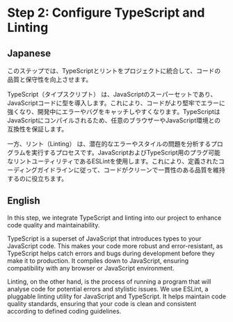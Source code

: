 # Step 2: Configure TypeScript and Linting


## Japanese

このステップでは、TypeScriptとリントをプロジェクトに統合して、コードの品質と保守性を向上させます。

TypeScript（タイプスクリプト） は、JavaScriptのスーパーセットであり、JavaScriptコードに型を導入します。これにより、コードがより堅牢でエラーに強くなり、開発中にエラーやバグをキャッチしやすくなります。TypeScriptはJavaScriptにコンパイルされるため、任意のブラウザーやJavaScript環境との互換性を保証します。

一方、リント（Linting） は、潜在的なエラーやスタイルの問題を分析するプログラムを実行するプロセスです。JavaScriptおよびTypeScript用のプラグ可能なリントユーティリティであるESLintを使用します。これにより、定義されたコーディングガイドラインに従って、コードがクリーンで一貫性のある品質を維持するのに役立ちます。


## English

In this step, we integrate TypeScript and linting into our project to enhance code quality and maintainability.

TypeScript is a superset of JavaScript that introduces types to your JavaScript code. This makes your code more robust and error-resistant, as TypeScript helps catch errors and bugs during development before they make it to production. It compiles down to JavaScript, ensuring compatibility with any browser or JavaScript environment.

Linting, on the other hand, is the process of running a program that will analyse code for potential errors and stylistic issues. We use ESLint, a pluggable linting utility for JavaScript and TypeScript. It helps maintain code quality standards, ensuring that your code is clean and consistent according to defined coding guidelines.
